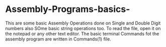 # Assembly-Programs-basics-

This are some basic Assembly Operations done on Single and Double Digit numbers also SOme basic string operations too.
To read the file, open it on the notepad or any other text editor.
The basic terminal Commands fot the assembly program are written in Commands(1) file.
